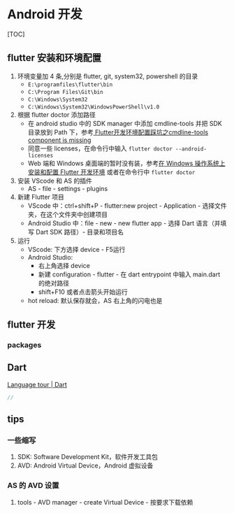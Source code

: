 # Android 开发

[TOC]



## flutter 安装和环境配置



1. 环境变量加 4 条,分别是 flutter, git, system32, powershell 的目录 
    - `E:\programfiles\flutter\bin`
    - `C:\Program Files\Git\bin`
    - `C:\Windows\System32`
    - `C:\Windows\System32\WindowsPowerShell\v1.0`
2. 根据 flutter doctor 添加路径
    - 在 android studio 中的 SDK manager 中添加 cmdline-tools 并把 SDK 目录放到 Path 下，参考[ Flutter开发环境配置踩坑之cmdline-tools component is missing](https://blog.csdn.net/ZXHL_hxf/article/details/121208026)
    - 同意一些 licenses，在命令行中输入 `flutter doctor --android-licenses`
    - Web 端和 Windows 桌面端的暂时没有装，参考[在 Windows 操作系统上安装和配置 Flutter 开发环境](https://flutter.cn/docs/get-started/install/windows) 或者在命令行中 `flutter doctor`
3. 安装 VScode 和 AS 的插件
    - AS - file - settings - plugins
4. 新建 Flutter 项目
    - VScode 中：ctrl+shift+P - flutter:new project - Application - 选择文件夹，在这个文件夹中创建项目
    - Android Studio 中：file - new - new flutter app - 选择 Dart 语言（并填写 Dart SDK 路径）- 目录和项目名
5. 运行
    - VScode: 下方选择 device - F5运行
    - Android Studio: 
        - 右上角选择 device
        - 新建 configuration - flutter - 在 dart entrypoint 中输入 main.dart 的绝对路径
        - shift+F10 或者点击箭头开始运行
    - hot reload: 默认保存就会，AS 右上角的闪电也是





## flutter 开发

### packages



## Dart

[Language tour | Dart](https://dart.cn/guides/language/language-tour)

```dart
// 
```



## tips

### 一些缩写

1. SDK: Software Development Kit，软件开发工具包
2. AVD: Android Virtual Device，Android 虚拟设备

### AS 的 AVD 设置

1. tools - AVD manager - create Virtual Device - 按要求下载依赖